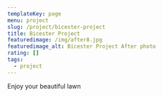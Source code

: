 ```yaml
---
templateKey: page
menu: project
slug: /project/bicester-project
title: Bicester Project
featuredimage: /img/after8.jpg
featuredimage_alt: Bicester Project After photo
rating: []
tags:
  - project
---
```

Enjoy your beautiful lawn
